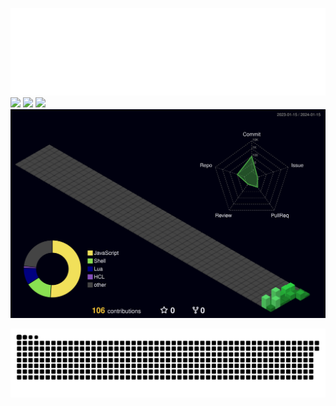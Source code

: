 <!-- ### Hi 👋 -->
![Hello](https://raw.githubusercontent.com/3ayonara/Asset/main/SVG/hello.svg)
<a href="https://github.com/3ayonara"><img src="https://avatars.githubusercontent.com/u/155336205?v=4" height=135 /></a>
<a href="https://github.com/3ayonara"><img src="https://github-readme-stats.vercel.app/api?username=3ayonara&show_icons=true&count_private=true&title_color=ff6347&text_color=000080&bg_color=30,00FFFF,40E0D0,00CED1" height=135 /></a>
<a href="https://github.com/3ayonara"><img src="https://github-readme-stats.vercel.app/api/top-langs/?username=3ayonara&title_color=ff6347&text_color=000080&layout=compact&bg_color=30,00FFFF,40E0D0,00CED1" height=135 /></a>
![](./profile-3d-contrib/profile-night-green.svg)

![](assets/github-contribution-grid-snake-dark.svg)

